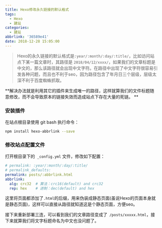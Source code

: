 ```yaml
---
title: Hexo修改永久链接的默认格式
tags:
  - Hexo
  - 建站
categories:
  - 建站
abbrlink: '36589e41'
date: 2018-12-28 15:05:00
---
```


> Hexo的永久链接的默认格式是`:year/:month/:day/:title/`，比如访问站点下某一篇文章时，其路径是 `2018/04/12/xxxx/`，如果我们的文章标题是中文的，那么该路径就会出现中文字符。在路径中出现了中文字符很容易引发各种问题，而且也不利于seo，因为路径包含了年月日三个层级，层级太深不利于百度蜘蛛抓取。

**解决办法就是利用其它的插件来生成唯一的路径，这样就算我们的文件标题随意修改，而不会导致原本的链接失效而造成站点下存在大量的死链。 **
### 安装插件
在站点根目录使用 git bash 执行命令：

```bash
npm install hexo-abbrlink --save
```

### 修改站点配置文件
打开根目录下的` _config.yml` 文件，修改如下配置：

```yaml
# permalink: :year/:month/:day/:title/
# permalink_defaults:
permalink: posts/:abbrlink.html
abbrlink:
  alg: crc32  # 算法：crc16(default) and crc32
  rep: hex    # 进制：dec(default) and hex
```
这里将页面都添加了` .html `的后缀，用来伪装成静态页面(虽说Hexo的页面本身就是静态页面)，这样可以直接从路径就知道这是个静态页面，方便seo。

接下来重新部署三连，可以看到我们的文章路径变成了` /posts/xxxxx.html`，接下来就算我们将文字标题命名为中文也没问题了。

<!--more-->